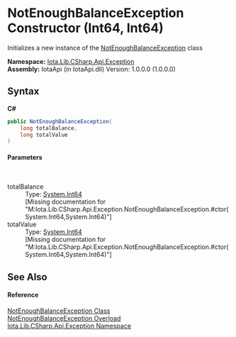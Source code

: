 # NotEnoughBalanceException Constructor (Int64, Int64)
 

Initializes a new instance of the <a href="T_Iota_Lib_CSharp_Api_Exception_NotEnoughBalanceException">NotEnoughBalanceException</a> class

**Namespace:**&nbsp;<a href="N_Iota_Lib_CSharp_Api_Exception">Iota.Lib.CSharp.Api.Exception</a><br />**Assembly:**&nbsp;IotaApi (in IotaApi.dll) Version: 1.0.0.0 (1.0.0.0)

## Syntax

**C#**<br />
``` C#
public NotEnoughBalanceException(
	long totalBalance,
	long totalValue
)
```


#### Parameters
&nbsp;<dl><dt>totalBalance</dt><dd>Type: <a href="http://msdn2.microsoft.com/en-us/library/6yy583ek" target="_blank">System.Int64</a><br />\[Missing <param name="totalBalance"/> documentation for "M:Iota.Lib.CSharp.Api.Exception.NotEnoughBalanceException.#ctor(System.Int64,System.Int64)"\]</dd><dt>totalValue</dt><dd>Type: <a href="http://msdn2.microsoft.com/en-us/library/6yy583ek" target="_blank">System.Int64</a><br />\[Missing <param name="totalValue"/> documentation for "M:Iota.Lib.CSharp.Api.Exception.NotEnoughBalanceException.#ctor(System.Int64,System.Int64)"\]</dd></dl>

## See Also


#### Reference
<a href="T_Iota_Lib_CSharp_Api_Exception_NotEnoughBalanceException">NotEnoughBalanceException Class</a><br /><a href="Overload_Iota_Lib_CSharp_Api_Exception_NotEnoughBalanceException__ctor">NotEnoughBalanceException Overload</a><br /><a href="N_Iota_Lib_CSharp_Api_Exception">Iota.Lib.CSharp.Api.Exception Namespace</a><br />